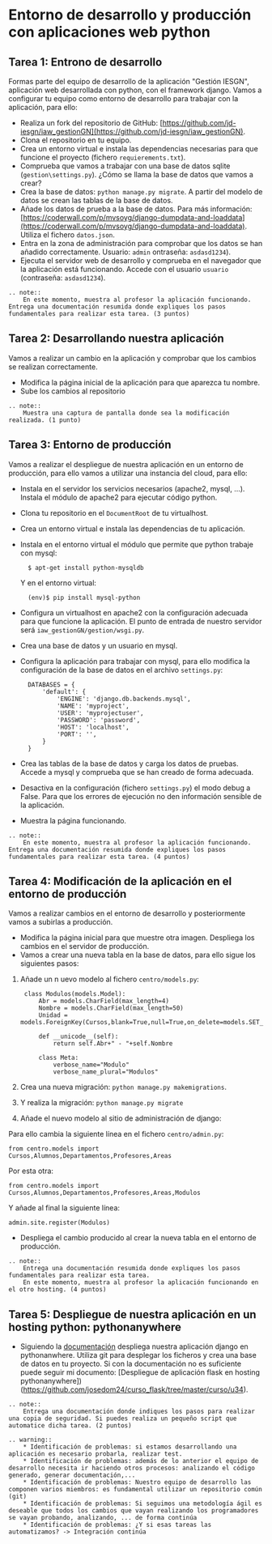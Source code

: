 # Entorno de desarrollo y producción con aplicaciones web python

## Tarea 1: Entrono de desarrollo 

Formas parte del equipo de desarrollo de la aplicación "Gestión IESGN", aplicación web desarrollada con python, con el framework django. Vamos a configurar tu equipo como entorno de desarrollo para trabajar con la aplicación, para ello:

* Realiza un fork del repositorio de GitHub: [https://github.com/jd-iesgn/iaw_gestionGN](https://github.com/jd-iesgn/iaw_gestionGN).
* Clona el repositorio en tu equipo.
* Crea un entorno virtual e instala las dependencias necesarias para que funcione el proyecto (fichero `requierements.txt`).
* Comprueba que vamos a trabajar con una base de datos sqlite (`gestion\settings.py`). ¿Cómo se llama la base de datos que vamos a crear?
* Crea la base de datos: `python manage.py migrate`. A partir del modelo de datos se crean las tablas de la base de datos.
* Añade los datos de prueba a la base de datos. Para más información: [https://coderwall.com/p/mvsoyg/django-dumpdata-and-loaddata](https://coderwall.com/p/mvsoyg/django-dumpdata-and-loaddata). Utiliza el fichero `datos.json`.
* Entra en la zona de administración para comprobar que los datos se han añadido correctamente. Usuario: `admin` ontraseña: `asdasd1234`).
* Ejecuta el servidor web de desarrollo y comprueba en el navegador que la aplicación está funcionando. Accede con el usuario `usuario` (contraseña: `asdasd1234`).

```eval_rst
.. note:: 
	En este momento, muestra al profesor la aplicación funcionando. Entrega una documentación resumida donde expliques los pasos fundamentales para realizar esta tarea. (3 puntos)
```

## Tarea 2: Desarrollando nuestra aplicación

Vamos a realizar un cambio en la aplicación y comprobar que los cambios se realizan correctamente.

* Modifica la página inicial de la aplicación para que aparezca tu nombre.
* Sube los cambios al repositorio

```eval_rst
.. note:: 
	Muestra una captura de pantalla donde sea la modificación realizada. (1 punto)
```

## Tarea 3: Entorno de producción

Vamos a realizar el despliegue de nuestra aplicación en un entorno de producción, para ello vamos a utilizar una instancia del cloud, para ello:

* Instala en el servidor los servicios necesarios (apache2, mysql, ...). Instala el módulo de apache2 para ejecutar código python.
* Clona tu repositorio en el `DocumentRoot` de tu virtualhost.
* Crea un entorno virtual e instala las dependencias de tu aplicación.
* Instala en el entorno virtual el módulo que permite que python trabaje con mysql: 

		$ apt-get install python-mysqldb

	Y en el entorno virtual:

		(env)$ pip install mysql-python

* Configura un virtualhost en apache2 con la configuración adecuada para que funcione la aplicación. El punto de entrada de nuestro servidor será `iaw_gestionGN/gestion/wsgi.py`.
* Crea una base de datos y un usuario en mysql.
* Configura la aplicación para trabajar con mysql, para ello modifica la configuración de la base de datos en el archivo `settings.py`:

		DATABASES = {
		    'default': {
		        'ENGINE': 'django.db.backends.mysql',
		        'NAME': 'myproject',
		        'USER': 'myprojectuser',
		        'PASSWORD': 'password',
		        'HOST': 'localhost',
		        'PORT': '',
		    }
		}

* Crea las tablas de la base de datos y carga los datos de pruebas. Accede a mysql y comprueba que se han creado de forma adecuada.
* Desactiva en la configuración (fichero `settings.py`) el modo debug a False. Para que los errores de ejecución no den información sensible de la aplicación.
* Muestra la página funcionando.

```eval_rst
.. note:: 
	En este momento, muestra al profesor la aplicación funcionando. Entrega una documentación resumida donde expliques los pasos fundamentales para realizar esta tarea. (4 puntos)
```

## Tarea 4: Modificación de la aplicación en el entorno de producción

Vamos a realizar cambios en el entorno de desarrollo y posteriormente vamos a subirlas a producción.

* Modifica la página inicial para que muestre otra imagen. Despliega los cambios en el servidor de producción.
* Vamos a crear una nueva tabla en la base de datos, para ello sigue los siguientes pasos:
	
1. Añade un n uevo modelo al fichero `centro/models.py`:

		class Modulos(models.Model):	
			Abr = models.CharField(max_length=4)
			Nombre = models.CharField(max_length=50)
			Unidad = models.ForeignKey(Cursos,blank=True,null=True,on_delete=models.SET_NULL)
			
			def __unicode__(self):
				return self.Abr+" - "+self.Nombre 		

			class Meta:
				verbose_name="Modulo"
				verbose_name_plural="Modulos"

2. Crea una nueva migración: `python manage.py makemigrations`. 
3. Y realiza la migración: `python manage.py migrate`
4. Añade el nuevo modelo al sitio de administración de django:

Para ello cambia la siguiente línea en el fichero `centro/admin.py`:
	
	from centro.models import Cursos,Alumnos,Departamentos,Profesores,Areas

Por esta otra:

	from centro.models import Cursos,Alumnos,Departamentos,Profesores,Areas,Modulos

Y añade al final la siguiente línea:

	admin.site.register(Modulos)

* Despliega el cambio producido al crear la nueva tabla en el entorno de producción.

```eval_rst
.. note:: 
	Entrega una documentación resumida donde expliques los pasos fundamentales para realizar esta tarea.
	En este momento, muestra al profesor la aplicación funcionando en el otro hosting. (4 puntos)
```

## Tarea 5: Despliegue de nuestra aplicación en un hosting python: pythonanywhere

* Siguiendo la [documentación](https://help.pythonanywhere.com/pages/) despliega nuestra aplicación django en pythonanwhere. Utiliza git para desplegar los ficheros y crea una base de datos en tu proyecto. Si con la documentación no es suficiente puede seguir mi documento: [Despliegue de aplicación flask en hosting pythonanywhere])(https://github.com/josedom24/curso_flask/tree/master/curso/u34).

```eval_rst
.. note:: 
	Entrega una documentación donde indiques los pasos para realizar una copia de seguridad. Si puedes realiza un pequeño script que automatice dicha tarea. (2 puntos)
```

```eval_rst
.. warning:: 
	* Identificación de problemas: si estamos desarrollando una aplicación es necesario probarla, realizar test.
	* Identificación de problemas: además de lo anterior el equipo de desarrollo necesita ir haciendo otros procesos: analizando el código generado, generar documentación,...
	* Identificación de problemas: Nuestro equipo de desarrollo las componen varios miembros: es fundamental utilizar un repositorio común (git)
	* Identificación de problemas: Si seguimos una metodología ágil es deseable que todos los cambios que vayan realizando los programadores se vayan probando, analizando, ... de forma continúa
	* Identificación de problemas: ¿Y si esas tareas las automatizamos? -> Integración continúa	



